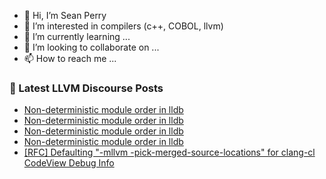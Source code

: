 - 👋 Hi, I’m Sean Perry
- 👀 I’m interested in compilers (c++, COBOL, llvm)
- 🌱 I’m currently learning ...
- 💞️ I’m looking to collaborate on ...
- 📫 How to reach me ...

<!---
s66perry/s66perry is a ✨ special ✨ repository because its `README.md` (this file) appears on your GitHub profile.
You can click the Preview link to take a look at your changes.
--->
### 📕 Latest LLVM Discourse Posts

<!-- DISCOURSE-LLVM:START -->
- [Non-deterministic module order in lldb](https://discourse.llvm.org/t/non-deterministic-module-order-in-lldb/86446#post_7)
- [Non-deterministic module order in lldb](https://discourse.llvm.org/t/non-deterministic-module-order-in-lldb/86446#post_6)
- [Non-deterministic module order in lldb](https://discourse.llvm.org/t/non-deterministic-module-order-in-lldb/86446#post_5)
- [Non-deterministic module order in lldb](https://discourse.llvm.org/t/non-deterministic-module-order-in-lldb/86446#post_4)
- [[RFC] Defaulting &quot;-mllvm -pick-merged-source-locations&quot; for clang-cl CodeView Debug Info](https://discourse.llvm.org/t/rfc-defaulting-mllvm-pick-merged-source-locations-for-clang-cl-codeview-debug-info/86466#post_4)
<!-- DISCOURSE-LLVM:END -->
